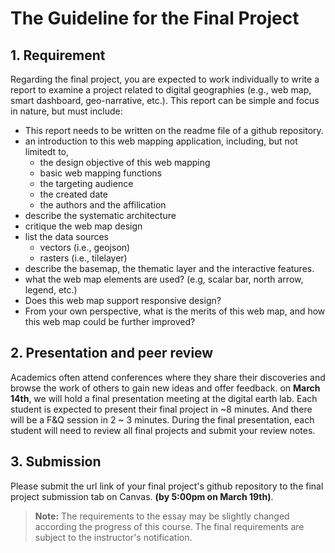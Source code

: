 # The Guideline for the Final Project

## 1\. Requirement

Regarding the final project, you are expected to work individually to write a report to examine a project related to digital geographies (e.g., web map, smart dashboard, geo-narrative, etc.). This report can be simple and focus in nature, but must include:

- This report needs to be written on the readme file of a github repository.
- an introduction to this web mapping application, including, but not limitedt to,
  - the design objective of this web mapping
  - basic web mapping functions
  - the targeting audience
  - the created date
  - the authors and the affilication
- describe the systematic architecture
- critique the web map design
- list the data sources
  - vectors (i.e., geojson)
  - rasters (i.e., tilelayer)
- describe the basemap, the thematic layer and the interactive features.
- what the web map elements are used? (e.g, scalar bar, north arrow, legend, etc.)
- Does this web map support responsive design?
- From your own perspective, what is the merits of this web map, and how this web map could be further improved?


## 2\. Presentation and peer review

Academics often attend conferences where they share their discoveries and browse the work of others to gain new ideas and offer feedback. on **March 14th**, we will hold a final presentation meeting at the digital earth lab. Each student is expected to present their final project in ~8 minutes. And there will be a F&Q session in 2 ~ 3 minutes.  During the final presentation, each student will need to review all final projects and submit your review notes.

## 3\. Submission

Please submit the url link of your final project's github repository to the final project submission tab on Canvas. **(by 5:00pm on March 19th)**.


>  **Note:** The requirements to the essay may be slightly changed according the progress of this course. The final requirements are subject to the instructor's notification.
